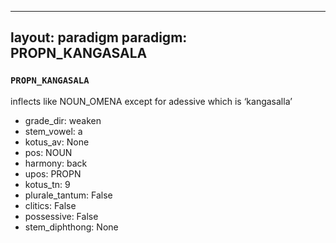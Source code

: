 
---
layout: paradigm
paradigm: PROPN_KANGASALA
---
### ` PROPN_KANGASALA `

inflects like NOUN_OMENA except for adessive which is ‘kangasalla’
* grade_dir: weaken
* stem_vowel: a
* kotus_av: None
* pos: NOUN
* harmony: back
* upos: PROPN
* kotus_tn: 9
* plurale_tantum: False
* clitics: False
* possessive: False
* stem_diphthong: None
